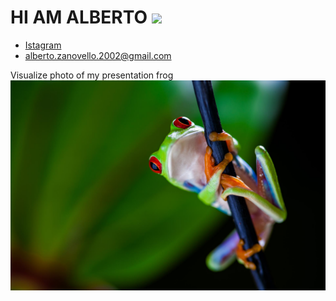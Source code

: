 # HI AM ALBERTO <img src="https://komarev.com/ghpvc/?username=ZanovelloAlberto&label=Profile%20views&color=b60eb1&style=flat"  />
* [Istagram](https://www.instagram.com/albertozanovello_/)
* alberto.zanovello.2002@gmail.com

Visualize photo of my presentation frog 
<img src="pic/frog.jpg"></img>

